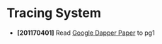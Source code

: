# Tracing System
+ __[201170401]__ Read [Google Dapper Paper](https://static.googleusercontent.com/media/research.google.com/en//pubs/archive/36356.pdf) to pg1
